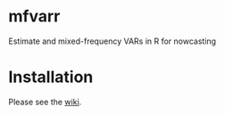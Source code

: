 # mfvarr
Estimate and mixed-frequency VARs in R for nowcasting

# Installation
Please see the [wiki](http://tst06350.resbank.co.za/MMU/mfvarr/wiki).